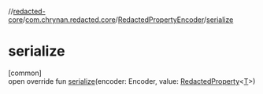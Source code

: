 //[redacted-core](../../../index.md)/[com.chrynan.redacted.core](../index.md)/[RedactedPropertyEncoder](index.md)/[serialize](serialize.md)

# serialize

[common]\
open override fun [serialize](serialize.md)(encoder: Encoder, value: [RedactedProperty](../-redacted-property/index.md)<[T](index.md)>)
